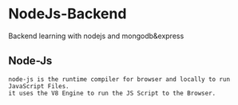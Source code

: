 # NodeJs-Backend
Backend learning with nodejs and mongodb&amp;express



## Node-Js
    node-js is the runtime compiler for browser and locally to run JavaScript Files.
    it uses the V8 Engine to run the JS Script to the Browser.

